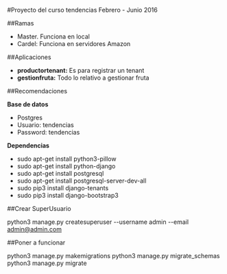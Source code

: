 #Proyecto del curso tendencias Febrero - Junio 2016

##Ramas
- Master. Funciona en local 
- Cardel: Funciona en servidores Amazon

##Aplicaciones

- <b>productortenant:</b> Es para registrar un tenant
- <b>gestionfruta:</b> Todo lo relativo a gestionar fruta

##Recomendaciones

<b>Base de datos</b>
* Postgres
* Usuario: tendencias
*  Password: tendencias

 <b>Dependencias</b>
* sudo apt-get install python3-pillow
* sudo apt-get install python-django
* sudo apt-get install postgresql
* sudo apt-get install postgresql-server-dev-all
* sudo pip3 install django-tenants
* sudo pip3 install django-bootstrap3

##Crear SuperUsuario

python3 manage.py createsuperuser --username admin --email admin@admin.com

##Poner a funcionar

python3 manage.py makemigrations
python3 manage.py migrate_schemas
python3 manage.py migrate
